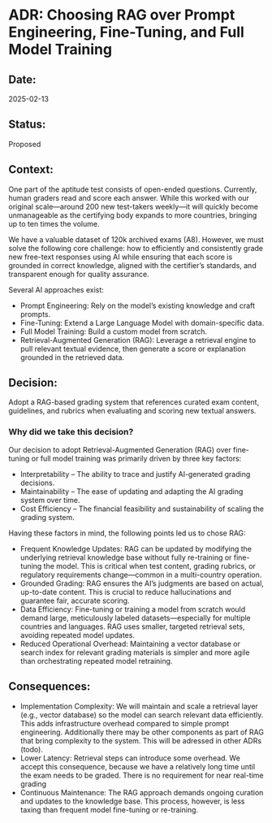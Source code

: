 # ADR: Choosing RAG over Prompt Engineering, Fine-Tuning, and Full Model Training

## Date:
2025-02-13

## Status:
Proposed

## Context:
One part of the aptitude test consists of open-ended questions. Currently, human graders read and score each answer. While this worked with our original scale—around 200 new test-takers weekly—it will quickly become unmanageable as the certifying body expands to more countries, bringing up to ten times the volume.

We have a valuable dataset of 120k archived exams (A8). However, we must solve the following core challenge: how to efficiently and consistently grade new free-text responses using AI while ensuring that each score is grounded in correct knowledge, aligned with the certifier’s standards, and transparent enough for quality assurance.

Several AI approaches exist:

* Prompt Engineering: Rely on the model’s existing knowledge and craft prompts.
* Fine-Tuning: Extend a Large Language Model with domain-specific data.
* Full Model Training: Build a custom model from scratch.
* Retrieval-Augmented Generation (RAG): Leverage a retrieval engine to pull relevant textual evidence, then generate a score or explanation grounded in the retrieved data.

## Decision:

Adopt a RAG-based grading system that references curated exam content, guidelines, and rubrics when evaluating and scoring new textual answers.

### Why did we take this decision?

Our decision to adopt Retrieval-Augmented Generation (RAG) over fine-tuning or full model training was primarily driven by three key factors:

* Interpretability – The ability to trace and justify AI-generated grading decisions.
* Maintainability – The ease of updating and adapting the AI grading system over time.
* Cost Efficiency – The financial feasibility and sustainability of scaling the grading system.

Having these factors in mind, the following points led us to chose RAG:

* Frequent Knowledge Updates: RAG can be updated by modifying the underlying retrieval knowledge base without fully re-training or fine-tuning the model. This is critical when test content, grading rubrics, or regulatory requirements change—common in a multi-country operation.
* Grounded Grading: RAG ensures the AI’s judgments are based on actual, up-to-date content. This is crucial to reduce hallucinations and guarantee fair, accurate scoring.
* Data Efficiency: Fine-tuning or training a model from scratch would demand large, meticulously labeled datasets—especially for multiple countries and languages. RAG uses smaller, targeted retrieval sets, avoiding repeated model updates.
* Reduced Operational Overhead: Maintaining a vector database or search index for relevant grading materials is simpler and more agile than orchestrating repeated model retraining.

## Consequences:

* Implementation Complexity: We will maintain and scale a retrieval layer (e.g., vector database) so the model can search relevant data efficiently. This adds infrastructure overhead compared to simple prompt engineering. Additionally there may be other components as part of RAG that bring complexity to the system. This will be adressed in other ADRs (todo).
* Lower Latency: Retrieval steps can introduce some overhead. We accept this consequence, because we have a relatively long time until the exam needs to be graded. There is no requirement for near real-time grading
* Continuous Maintenance: The RAG approach demands ongoing curation and updates to the knowledge base. This process, however, is less taxing than frequent model fine-tuning or re-training.